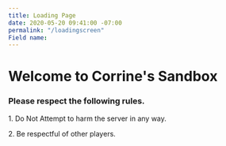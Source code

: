 ```yaml
---
title: Loading Page
date: 2020-05-20 09:41:00 -07:00
permalink: "/loadingscreen"
Field name: 
---
```


# Welcome to Corrine's Sandbox

### Please respect the following rules.

1\. Do Not Attempt to harm the server in any way.

2\. Be respectful of other players.